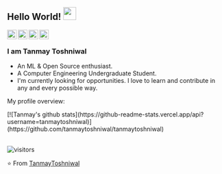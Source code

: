 ## Hello World! <img src="https://raw.githubusercontent.com/iampavangandhi/iampavangandhi/master/gifs/Hi.gif" width="30px"></h2>

<a href="https://www.linkedin.com/in/tanmay-toshniwal/">
  <img align="left" alt="Tanmay's Linkdein" width="22px" src="https://cdn.jsdelivr.net/npm/simple-icons@v3/icons/linkedin.svg" />
</a>
<a href="https://github.com/tanmaytoshniwal">
  <img align="left" alt="Tanmay's Github" width="22px" src="https://cdn.jsdelivr.net/npm/simple-icons@v3/icons/github.svg" />
</a>
<a href="https://www.hackerrank.com/tanmay5607">
  <img align="left" alt="Tanmay's Hackerrank" width="22px" src="https://cdn.jsdelivr.net/npm/simple-icons@v3/icons/hackerrank.svg" />
</a>
<a href="https://www.instagram.com/_tanmay5607/">
  <img align="left" alt="Tanmay's Instagram" width="22px" src="https://cdn.jsdelivr.net/npm/simple-icons@3.1.0/icons/instagram.svg" />
</a>
<br />

### I am Tanmay Toshniwal
- An ML & Open Source enthusiast.
- A Computer Engineering Undergraduate Student. 
- I'm currently looking for opportunities. I love to learn and contribute in any and every possible way.


<div><p>My profile overview: </p></div>
[![Tanmay's github stats](https://github-readme-stats.vercel.app/api?username=tanmaytoshniwal)](https://github.com/tanmaytoshniwal/tanmaytoshniwal)


<br />
<br />

 ![visitors](https://visitor-badge.laobi.icu/badge?page_id=tanmaytoshniwal.tanmaytoshniwal)


⭐️ From [TanmayToshniwal](https://github.com/tanmaytoshniwal)
